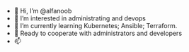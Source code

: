 - 👋 Hi, I’m @alfanoob
- 👀 I’m interested in administrating and devops
- 🌱 I’m currently learning Kubernetes; Ansible; Terraform.
- 💞️ Ready to cooperate with administrators and developers
- 📫 

<!---
alfanoob/alfanoob is a ✨ special ✨ repository because its `README.md` (this file) appears on your GitHub profile.
You can click the Preview link to take a look at your changes.
--->
